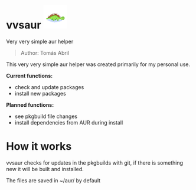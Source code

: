 # vvsaur ![no alt text](logo.png)

Very very simple aur helper 

>Author: Tomás Abril

This very very simple aur helper was created primarily for my personal use.

**Current functions:**
- check and update packages
- install new packages

**Planned functions:**
- see pkgbuild file changes
- install dependencies from AUR during install

# How it works

vvsaur checks for updates in the pkgbuilds with git, if there is something new it will be built and installed.

The files are saved in ~/aur/ by default
